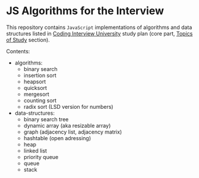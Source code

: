 # JS Algorithms for the Interview

This repository contains `JavaScript` implementations of algorithms and data structures listed in [Coding Interview University](https://github.com/jwasham/coding-interview-university) study plan (core part, [Topics of Study](https://github.com/jwasham/coding-interview-university#topics-of-study) section).

Contents:
- algorithms:
  - binary search
  - insertion sort
  - heapsort
  - quicksort
  - mergesort
  - counting sort
  - radix sort (LSD version for numbers)
- data-structures:
  - binary search tree
  - dynamic array (aka resizable array)
  - graph (adjacency list, adjacency matrix)
  - hashtable (open adressing)
  - heap
  - linked list
  - priority queue
  - queue
  - stack
